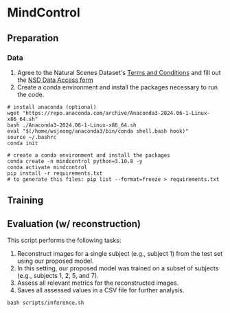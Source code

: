 # MindControl


## Preparation
### Data
1. Agree to the Natural Scenes Dataset's [Terms and Conditions](https://cvnlab.slite.page/p/IB6BSeW_7o/Terms-and-Conditions) and fill out the [NSD Data Access form](https://forms.gle/xue2bCdM9LaFNMeb7)
2. Create a conda environment and install the packages necessary to run the code.
```
# install anaconda (optional)
wget "https://repo.anaconda.com/archive/Anaconda3-2024.06-1-Linux-x86_64.sh"
bash ./Anaconda3-2024.06-1-Linux-x86_64.sh
eval "$(/home/wsjeong/anaconda3/bin/conda shell.bash hook)"
source ~/.bashrc
conda init

# create a conda environment and install the packages
conda create -n mindcontrol python=3.10.8 -y
conda activate mindcontrol
pip install -r requirements.txt
# to generate this files: pip list --format=freeze > requirements.txt
```
## Training
### 

## Evaluation (w/ reconstruction)
This script performs the following tasks:
1. Reconstruct images for a single subject (e.g., subject 1) from the test set using our proposed model.
2. In this setting, our proposed model was trained on a subset of subjects (e.g., subjects 1, 2, 5, and 7).
3. Assess all relevant metrics for the reconstructed images.
4. Saves all assessed values in a CSV file for further analysis.
```
bash scripts/inference.sh
```
